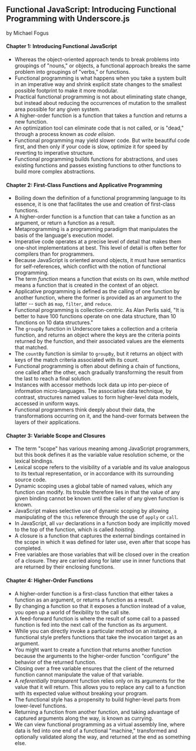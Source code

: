 ## Functional JavaScript: Introducing Functional Programming with Underscore.js

by Michael Fogus

#### Chapter 1: Introducing Functional JavaScript

* Whereas the object-oriented approach tends to break problems into groupings of "nouns," or objects, a functional approach breaks the same problem into groupings of "verbs," or functions.
* Functional programming is what happens when you take a system built in an imperative way and shrink explicit state changes to the smallest possible footprint to make it more modular.
* Practical functional programming is not about eliminating state change, but instead about reducing the occurrences of mutation to the smallest area possible for any given system.
* A higher-order function is a function that takes a function and returns a new function.
* An optimization tool can eliminate code that is not called, or is "dead," through a process known as *code elision*.
* Functional programming may yield slower code. But write beautiful code first, and then only if your code is slow, optimize it for speed by reverting to imperative structure.
* Functional programming builds functions for abstractions, and uses existing functions and passes existing functions to other functions to build more complex abstractions.

#### Chapter 2: First-Class Functions and Applicative Programming

* Boiling down the definition of a functional programming language to its essence, it is one that facilitates the use and creation of first-class functions.
* A higher-order function is a function that can take a function as an argument, or return a function as a result.
* Metaprogramming is a programming paradigm that manipulates the basis of the language's execution model.
* Imperative code operates at a precise level of detail that makes them one-shot implementations at best. This level of detail is often better for compilers than for programmers.
* Because JavaScript is oriented around objects, it must have semantics for self-references, which conflict with the notion of functional programming.
* The term *function* means a function that exists on its own, while *method* means a function that is created in the context of an object.
* Applicative programming is defined as the calling of one function by another function, where the former is provided as an argument to the latter -- such as `map`, `filter`, and `reduce`.
* Functional programming is collection-centric. As Alan Perlis said, "It is better to have 100 functions operate on one data structure, than 10 functions on 10 data structures."
* The `groupBy` function in Underscore takes a collection and a criteria function, and returns an object where the keys are the criteria points returned by the function, and their associated values are the elements that matched.
* The `countBy` function is similar to `groupBy`, but it returns an object with keys of the match criteria associated with its count.
* Functional programming is often about defining a chain of functions, one called after the other, each gradually transforming the result from the last to reach a final solution.
* Instances with accessor methods lock data up into per-piece of information micro-languages. The associative data technique, by contrast, structures named values to form higher-level data models, accessed in uniform ways.
* Functional programmers think deeply about their data, the transformations occurring on it, and the hand-over formats between the layers of their applications.

#### Chapter 3: Variable Scope and Closures

* The term "scope" has various meaning among JavaScript programmers, but this book defines it as the variable value resolution scheme, or the lexical bindings.
* Lexical scope refers to the visibility of a variable and its value analogous to its textual representation, or in accordance with its surrounding source code.
* Dynamic scoping uses a global table of named values, which any function can modify. Its trouble therefore lies in that the value of any given binding cannot be known until the caller of any given function is known.
* JavaScript makes selective use of dynamic scoping by allowing manipulating of the `this` reference through the use of `apply` or `call`.
* In JavaScript, all `var` declarations in a function body are implicitly moved to the top of the function, which is called *hoisting*.
* A closure is a function that captures the external bindings contained in the scope in which it was defined for later use, even after that scope has completed.
* Free variables are those variables that will be closed over in the creation of a closure. They are carried along for later use in inner functions that are returned by their enclosing functions.

#### Chapter 4: Higher-Order Functions

* A higher-order function is a first-class function that either takes a function as an argument, or returns a function as a result.
* By changing a function so that it exposes a function instead of a value, you open up a world of flexibility to the call site.
* A feed-forward function is where the result of some call to a passed function is fed into the next call of the function as its argument.
* While you can directly invoke a particular method on an instance, a functional style prefers functions that take the invocation target as an argument.
* You might want to create a function that returns another function because the arguments to the higher-order function "configure" the behavior of the returned function.
* Closing over a free variable ensures that the client of the returned function cannot manipulate the value of that variable.
* A *referentially transparent* function relies only on its arguments for the value that it will return. This allows you to replace any call to a function with its expected value without breaking your program.
* The functional style has a propensity to build higher-level parts from lower-level functions.
* Returning a function from another function, and taking advantage of captured arguments along the way, is known as currying.
* We can view functional programming as a virtual assembly line, where data is fed into one end of a functional "machine," transformed and optionally validated along the way, and returned at the end as something else.
